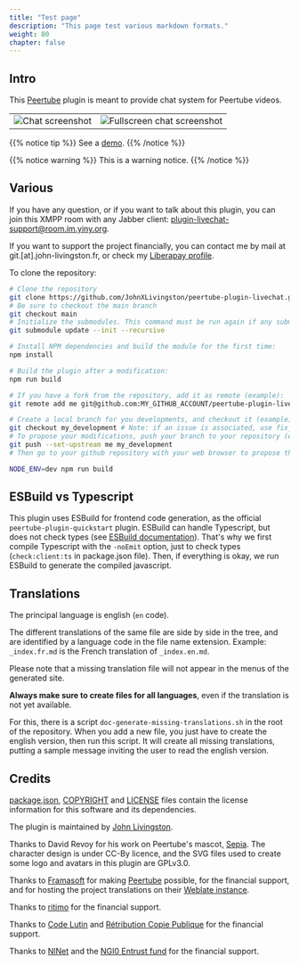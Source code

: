 ```yaml
---
title: "Test page"
description: "This page test various markdown formats."
weight: 80
chapter: false
---
```


## Intro

This [Peertube](https://joinpeertube.org/) plugin is meant to provide chat system for Peertube videos.

| | |
|---|---|
| ![Chat screenshot](/peertube-plugin-livechat/images/chat.png?classes=shadow,border&height=200px) | ![Fullscreen chat screenshot](/peertube-plugin-livechat/images/fullscreen.png?classes=shadow,border&height=200px) |

{{% notice tip %}}
See a [demo](https://www.yiny.org/w/399a8d13-d4cf-4ef2-b843-98530a8ccbae).
{{% /notice %}}

{{% notice warning %}}
This is a warning notice.
{{% /notice %}}

## Various

If you have any question, or if you want to talk about this plugin, you can join this XMPP room with any Jabber client: [plugin-livechat-support@room.im.yiny.org](xmpp:plugin-livechat-support@room.im.yiny.org?join).

If you want to support the project financially, you can contact me by mail at git.[at].john-livingston.fr, or check my [Liberapay profile](https://liberapay.com/JohnLivingston/).

To clone the repository:

```bash
# Clone the repository
git clone https://github.com/JohnXLivingston/peertube-plugin-livechat.git
# Be sure to checkout the main branch
git checkout main
# Initialize the submodules. This command must be run again if any submodules' version changes.
git submodule update --init --recursive

# Install NPM dependencies and build the module for the first time:
npm install

# Build the plugin after a modification:
npm run build

# If you have a fork from the repository, add it as remote (example):
git remote add me git@github.com:MY_GITHUB_ACCOUNT/peertube-plugin-livechat.git

# Create a local branch for you developments, and checkout it (example):
git checkout my_development # Note: if an issue is associated, use fix_1234 as your branch name (where 1234 is the issue's number)
# To propose your modifications, push your branch to your repository (example):
git push --set-upstream me my_development
# Then go to your github repository with your web browser to propose the Pull Request (see additional instructions below)
```

```bash
NODE_ENV=dev npm run build
```

## ESBuild vs Typescript

This plugin uses ESBuild for frontend code generation, as the official `peertube-plugin-quickstart` plugin.
ESBuild can handle Typescript, but does not check types (see [ESBuild documentation](https://esbuild.github.io/content-types/#typescript)).
That's why we first compile Typescript with the `-noEmit` option, just to check types (`check:client:ts` in package.json file).
Then, if everything is okay, we run ESBuild to generate the compiled javascript.

## Translations

The principal language is english (`en` code).

The different translations of the same file are side by side in the tree, and are identified by a language code in the file name extension.
Example: `_index.fr.md` is the French translation of `_index.en.md`.

Please note that a missing translation file will not appear in the menus of the generated site.

**Always make sure to create files for all languages**, even if the translation is not yet available.

For this, there is a script `doc-generate-missing-translations.sh` in the root of the repository. When you add a new file, you just have to create the english version, then run this script.
It will create all  missing translations, putting a sample message inviting the user to read the english version.

## Credits

[package.json](https://github.com/JohnXLivingston/peertube-plugin-livechat/blob/main/package.json),
[COPYRIGHT](https://github.com/JohnXLivingston/peertube-plugin-livechat/blob/main/COPYRIGHT.md)
and [LICENSE](https://github.com/JohnXLivingston/peertube-plugin-livechat/blob/main/LICENSE)
files contain the license information for this software and its dependencies.

The plugin is maintained by [John Livingston](https://www.john-livingston.fr/).

Thanks to David Revoy for his work on Peertube's mascot, [Sepia](https://www.davidrevoy.com/index.php?tag/peertube).
The character design is under CC-By licence, and the SVG files used to create some logo and avatars in this plugin are GPLv3.0.

Thanks to [Framasoft](https://framasoft.org) for making [Peertube](https://joinpeertube.org/) possible, for the financial support, and for hosting the project translations on their [Weblate instance](https://weblate.framasoft.org).

Thanks to [ritimo](https://www.ritimo.org/) for the financial support.

Thanks to [Code Lutin](https://www.codelutin.com/) and [Rétribution Copie Publique](https://copiepublique.fr/) for the financial support.

Thanks to [NlNet](https://nlnet.nl/) and the [NGI0 Entrust fund](https://nlnet.nl/entrust/) for the financial support.
